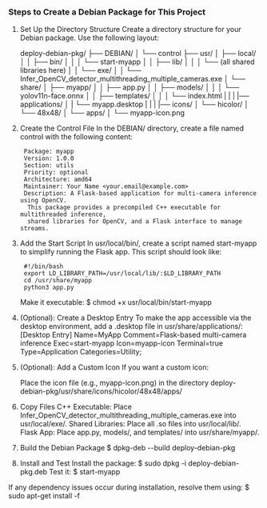 ### Steps to Create a Debian Package for This Project

1. Set Up the Directory Structure
    Create a directory structure for your Debian package. Use the following layout:

    deploy-debian-pkg/
    ├── DEBIAN/
    │   └── control
    ├── usr/
    │   ├── local/
    │   │   ├── bin/
    │   │   │   └── start-myapp
    │   │   ├── lib/
    │   │   │   └── (all shared libraries here)
    │   │   └── exe/
    │   │       └── Infer_OpenCV_detector_multithreading_multiple_cameras.exe
    │   └── share/
    │       ├── myapp/
    │       │   ├── app.py
    │       │   ├── models/
    │       │   │   └── yolov11n-face.onnx
    │       │   ├── templates/
    │       │   │   └── index.html
    |       |
    |       |── applications/
    │       |    └── myapp.desktop
    |       |
    |       |── icons/
    │           └── hicolor/
    │               └── 48x48/
    │                   └── apps/
    │                       └── myapp-icon.png

2. Create the Control File
    In the DEBIAN/ directory, create a file named control with the following content:

        Package: myapp
        Version: 1.0.0
        Section: utils
        Priority: optional
        Architecture: amd64
        Maintainer: Your Name <your.email@example.com>
        Description: A Flask-based application for multi-camera inference using OpenCV.
         This package provides a precompiled C++ executable for multithreaded inference,
         shared libraries for OpenCV, and a Flask interface to manage streams.


3. Add the Start Script
    In usr/local/bin/, create a script named start-myapp to simplify running the Flask app. This script should look like:

        #!/bin/bash
        export LD_LIBRARY_PATH=/usr/local/lib/:$LD_LIBRARY_PATH
        cd /usr/share/myapp
        python3 app.py

    Make it executable:
        $ chmod +x usr/local/bin/start-myapp

4. (Optional): Create a Desktop Entry
    To make the app accessible via the desktop environment, add a .desktop file in usr/share/applications/:
        [Desktop Entry]
        Name=MyApp
        Comment=Flask-based multi-camera inference
        Exec=start-myapp
        Icon=myapp-icon
        Terminal=true
        Type=Application
        Categories=Utility;

5. (Optional): Add a Custom Icon
    If you want a custom icon:

    Place the icon file (e.g., myapp-icon.png) in the directory deploy-debian-pkg/usr/share/icons/hicolor/48x48/apps/

6. Copy Files
    C++ Executable: Place Infer_OpenCV_detector_multithreading_multiple_cameras.exe into usr/local/exe/.
    Shared Libraries: Place all .so files into usr/local/lib/.
    Flask App: Place app.py, models/, and templates/ into usr/share/myapp/.

7. Build the Debian Package
    $ dpkg-deb --build deploy-debian-pkg

8. Install and Test
    Install the package:
        $ sudo dpkg -i deploy-debian-pkg.deb
    Test it:
        $ start-myapp

If any dependency issues occur during installation, resolve them using:
    $ sudo apt-get install -f
